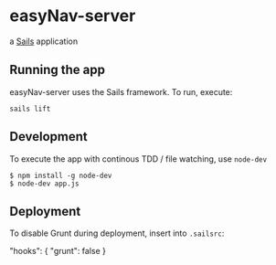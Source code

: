 # easyNav-server

a [Sails](http://sailsjs.org) application

## Running the app 

easyNav-server uses the Sails framework.  To run, execute:

    sails lift


## Development 

To execute the app with continous TDD / file watching, use `node-dev`

	$ npm install -g node-dev
	$ node-dev app.js


## Deployment

To disable Grunt during deployment, insert into `.sailsrc`:

	
  "hooks": {
  	"grunt": false
  }
